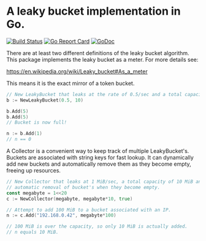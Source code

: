 # A leaky bucket implementation in Go.

[![Build Status](https://travis-ci.com/kevinms/leakybucket-go.svg?branch=master)](https://travis-ci.com/kevinms/leakybucket-go)
[![Go Report Card](https://goreportcard.com/badge/github.com/kevinms/leakybucket-go)](https://goreportcard.com/report/github.com/kevinms/leakybucket-go)
[![GoDoc](https://godoc.org/github.com/kevinms/leakybucket-go?status.svg)](https://godoc.org/github.com/kevinms/leakybucket-go)

There are at least two different definitions of the leaky bucket algorithm. This package implements the leaky bucket as a meter. For more details see:

https://en.wikipedia.org/wiki/Leaky_bucket#As_a_meter

This means it is the exact mirror of a token bucket.

```go
// New LeakyBucket that leaks at the rate of 0.5/sec and a total capacity of 10.
b := NewLeakyBucket(0.5, 10)

b.Add(5)
b.Add(5)
// Bucket is now full!

n := b.Add(1)
// n == 0
```

A Collector is a convenient way to keep track of multiple LeakyBucket's.
Buckets are associated with string keys for fast lookup. It can dynamically
add new buckets and automatically remove them as they become empty, freeing
up resources.

```go
// New Collector that leaks at 1 MiB/sec, a total capacity of 10 MiB and
// automatic removal of bucket's when they become empty.
const megabyte = 1<<20
c := NewCollector(megabyte, megabyte*10, true)

// Attempt to add 100 MiB to a bucket associated with an IP.
n := c.Add("192.168.0.42", megabyte*100)

// 100 MiB is over the capacity, so only 10 MiB is actually added.
// n equals 10 MiB.
```
